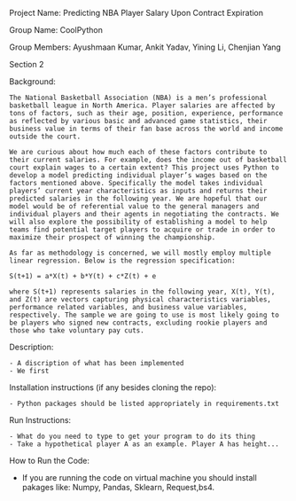 Project Name: Predicting NBA Player Salary Upon Contract Expiration

Group Name: CoolPython

Group Members: Ayushmaan Kumar, Ankit Yadav, Yining Li, Chenjian Yang

Section 2


Background:

    The National Basketball Association (NBA) is a men’s professional basketball league in North America. Player salaries are affected by tons of factors, such as their age, position, experience, performance as reflected by various basic and advanced game statistics, their business value in terms of their fan base across the world and income outside the court. 
    
    We are curious about how much each of these factors contribute to their current salaries. For example, does the income out of basketball court explain wages to a certain extent? This project uses Python to develop a model predicting individual player’s wages based on the factors mentioned above. Specifically the model takes individual players’ current year characteristics as inputs and returns their predicted salaries in the following year. We are hopeful that our model would be of referential value to the general managers and individual players and their agents in negotiating the contracts. We will also explore the possibility of establishing a model to help teams find potential target players to acquire or trade in order to maximize their prospect of winning the championship.
    
    As far as methodology is concerned, we will mostly employ multiple linear regression. Below is the regression specification:
    
    S(t+1) = a*X(t) + b*Y(t) + c*Z(t) + e 
    
    where S(t+1) represents salaries in the following year, X(t), Y(t), and Z(t) are vectors capturing physical characteristics variables, performance related variables, and business value variables, respectively. The sample we are going to use is most likely going to be players who signed new contracts, excluding rookie players and those who take voluntary pay cuts.


Description:
    
    - A discription of what has been implemented
    - We first 

Installation instructions (if any besides cloning the repo):

    - Python packages should be listed appropriately in requirements.txt

Run Instructions:

    - What do you need to type to get your program to do its thing
    - Take a hypothetical player A as an example. Player A has height...
    
How to Run the Code:

- If you are running the code on virtual machine you should install pakages like: Numpy, Pandas, Sklearn, Request,bs4.